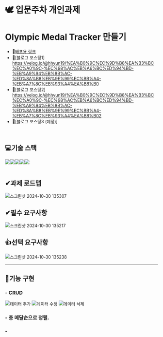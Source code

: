 # 🕊 입문주차 개인과제
# Olympic Medal Tracker 만들기 
- 🔭[배포용 링크](https://medal-tracker-tau.vercel.app/)
- 🔭[블로그 포스팅1] https://velog.io/@hhyun19/%EA%B0%9C%EC%9D%B8%EA%B3%BC%EC%A0%9C-%EC%98%AC%EB%A6%BC%ED%94%BD-%EB%A9%94%EB%8B%AC-%ED%8A%B8%EB%9E%99%EC%BB%A4-%EB%A7%8C%EB%93%A4%EA%B8%B0
- 🔭[블로그 포스팅2] https://velog.io/@hhyun19/%EA%B0%9C%EC%9D%B8%EA%B3%BC%EC%A0%9C-%EC%98%AC%EB%A6%BC%ED%94%BD-%EB%A9%94%EB%8B%AC-%ED%8A%B8%EB%9E%99%EC%BB%A4-%EB%A7%8C%EB%93%A4%EA%B8%B02
- 🔭[블로그 포스팅3 (예정)]
<br>

## 💻기술 스택
<div style="display:flex; justify-contents: center;">
  <img src="https://img.shields.io/badge/HTML5-E34F26?style=for-the-badge&logo=html5&logoColor=white">
  <img src="https://img.shields.io/badge/CSS3-1572B6?style=for-the-badge&logo=css3&logoColor=white"> 
  <img src="https://img.shields.io/badge/JavaScript-323330?style=for-the-badge&logo=javascript&logoColor=F7DF1E">
  <img src="https://img.shields.io/badge/git-orange?style=for-the-badge&logo=git&logoColor=white">
  <img src="https://img.shields.io/badge/react-0769AD?style=for-the-badge&logo=react&logoColor=white">  
</div>
<br>

## ✔과제 로드맵
![스크린샷 2024-10-30 135307](https://github.com/user-attachments/assets/3def240d-8d4e-46d0-bb3c-23cafe16ecba)

## ✔필수 요구사항
![스크린샷 2024-10-30 135217](https://github.com/user-attachments/assets/d9fa1ee4-0624-4564-ac3f-42efa04b83ef)
<br>

## 👍선택 요구사항
![스크린샷 2024-10-30 135238](https://github.com/user-attachments/assets/784d1c26-fe33-472e-be26-67208a7770c6)

---

  ## 🎥기능 구현
  ### - CRUD
  ![데이터 추가](https://github.com/user-attachments/assets/ecbccf70-c3c7-4605-9388-b6739cf0c6f1)
  ![데이터 수정](https://github.com/user-attachments/assets/c6663998-e349-4b81-8a18-87f09eb9116d)
  ![데이터 삭제](https://github.com/user-attachments/assets/ebef4c0e-5a79-4097-a6f4-80b2848412cc)
  ### - 총 메달순으로 정렬.
  ### - 
      
     
